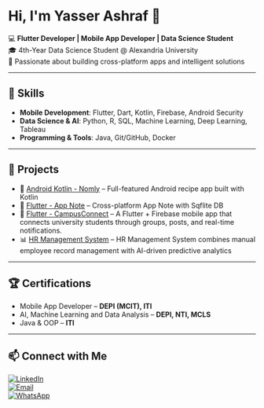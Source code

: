 # Hi, I'm Yasser Ashraf 👋

💻 **Flutter Developer | Mobile App Developer | Data Science Student**  
🎓 4th-Year Data Science Student @ Alexandria University  
📱 Passionate about building cross-platform apps and intelligent solutions  

---

## 🚀 Skills
- **Mobile Development**: Flutter, Dart, Kotlin, Firebase, Android Security  
- **Data Science & AI**: Python, R, SQL, Machine Learning, Deep Learning, Tableau  
- **Programming & Tools**: Java, Git/GitHub, Docker 

---

## 📂 Projects
- 📱 [Android Kotlin - Nomly](https://github.com/Yasserashraf1/Nomly) – Full-featured Android recipe app built with Kotlin 
- 📱 [Flutter - App Note](https://github.com/Yasserashraf1/NoteApp) – Cross-platform App Note with Sqflite DB
- 📱 [Flutter - CampusConnect](https://github.com/Yasserashraf1/CampusConnect-University-Student-App) – A Flutter + Firebase mobile app that connects university students through groups, posts, and real-time notifications.
- 📊 [HR Management System](https://github.com/Yasserashraf1/Yasserashraf1-HR-Management-System-FCDS-NEGEh) – HR Management System combines manual employee record management with AI-driven predictive analytics

---

## 🏆 Certifications
- Mobile App Developer – **DEPI (MCIT), ITI**  
- AI, Machine Learning and Data Analysis – **DEPI, NTI, MCLS**  
- Java & OOP – **ITI**  

---

## 📫 Connect with Me  

[![LinkedIn](https://img.shields.io/badge/LinkedIn-Yasser%20Ashraf-blue?logo=linkedin&logoColor=white)](https://www.linkedin.com/in/yasserashraf/)  
[![Email](https://img.shields.io/badge/Email-yasserashraf3142%40gmail.com-red?logo=gmail&logoColor=white)](mailto:yasserashraf3142@gmail.com)  
[![WhatsApp](https://img.shields.io/badge/WhatsApp-Chat%20with%20me-green?logo=whatsapp&logoColor=white)](https://wa.me/201003640081)
